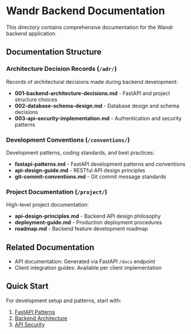 # Wandr Backend Documentation

This directory contains comprehensive documentation for the Wandr backend application.

## Documentation Structure

### Architecture Decision Records (`/adr/`)

Records of architectural decisions made during backend development:

- **001-backend-architecture-decisions.md** - FastAPI and project structure choices
- **002-database-schema-design.md** - Database design and schema decisions
- **003-api-security-implementation.md** - Authentication and security patterns

### Development Conventions (`/conventions/`)

Development patterns, coding standards, and best practices:

- **fastapi-patterns.md** - FastAPI development patterns and conventions
- **api-design-guide.md** - RESTful API design principles
- **git-commit-conventions.md** - Git commit message standards

### Project Documentation (`/project/`)

High-level project documentation:

- **api-design-principles.md** - Backend API design philosophy
- **deployment-guide.md** - Production deployment procedures
- **roadmap.md** - Backend feature development roadmap

## Related Documentation

- API documentation: Generated via FastAPI `/docs` endpoint
- Client integration guides: Available per client implementation

## Quick Start

For development setup and patterns, start with:

1. [FastAPI Patterns](./conventions/fastapi-patterns.md)
2. [Backend Architecture](./adr/001-backend-architecture-decisions.md)
3. [API Security](./adr/003-api-security-implementation.md)
